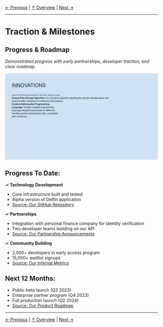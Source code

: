 [← Previous](slide19.md) | [↑ Overview](../README.md) | [Next →](slide21.md)

---

# Traction & Milestones

## Progress & Roadmap

*Demonstrated progress with early partnerships, developer traction, and clear roadmap.*

![Traction & Milestones](../images/slide19.png)


## Progress To Date:

**✓ Technology Development**
- Core infrastructure built and tested
- Alpha version of Delfin application
- [Source: Our GitHub Repository]()

**✓ Partnerships**
- Integration with personal finance company for identity verification
- Two developer teams building on our API
- [Source: Our Partnership Announcements]()

**✓ Community Building**
- 2,500+ developers in early access program
- 15,000+ waitlist signups
- [Source: Our Internal Metrics]()

## Next 12 Months:
- Public beta launch (Q3 2023)
- Enterprise partner program (Q4 2023)
- Full production launch (Q2 2024)
- [Source: Our Product Roadmap]()



---

[← Previous](slide19.md) | [↑ Overview](../README.md) | [Next →](slide21.md)


